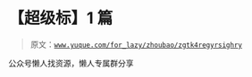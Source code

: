 # 【超级标】1 篇

> 原文：[`www.yuque.com/for_lazy/zhoubao/zgtk4regyrsighry`](https://www.yuque.com/for_lazy/zhoubao/zgtk4regyrsighry)

公众号懒人找资源，懒人专属群分享